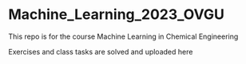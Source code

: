 # Machine_Learning_2023_OVGU

This repo is for the course Machine Learning in Chemical Engineering

Exercises and class tasks are solved and uploaded here
